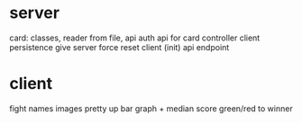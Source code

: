 # server

card: classes, reader from file, api
auth
api for card
controller client
persistence
give server force reset client (init) api endpoint

# client

fight names
images
pretty up bar graph + median score
green/red to winner
